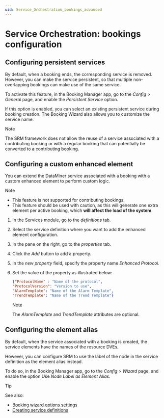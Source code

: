```yaml
---
uid: Service_Orchestration_bookings_advanced
---
```


# Service Orchestration: bookings configuration

## Configuring persistent services

By default, when a booking ends, the corresponding service is removed. However, you can make the service persistent, so that multiple non-overlapping bookings can make use of the same service.

To activate this feature, in the Booking Manager app, go to the *Config* > *General* page, and enable the *Persistent Service* option.

If this option is enabled, you can select an existing persistent service during booking creation. The Booking Wizard also allows you to customize the service name.

> [!NOTE]
> The SRM framework does not allow the reuse of a service associated with a contributing booking or with a regular booking that can potentially be converted to a contributing booking. <!-- RN 30005 -->

## Configuring a custom enhanced element

<!-- RN 21215, 29890 -->

You can extend the DataMiner service associated with a booking with a custom enhanced element to perform custom logic.

> [!NOTE]
>
> - This feature is not supported for contributing bookings.
> - This feature should be used with caution, as this will generate one extra element per active booking, which **will affect the load of the system**.

1. In the Services module, go to the *definitions* tab.

1. Select the service definition where you want to add the enhanced element configuration.

1. In the pane on the right, go to the *properties* tab.

1. Click the *Add* button to add a property.

1. In the *new property* field, specify the property name *Enhanced Protocol*.

1. Set the value of the property as illustrated below:

   ```json
   {"ProtocolName" : "Name of the protocol", 
   "ProtocolVersion": "Version to use",
   "AlarmTemplate": "Name of the Alarm Template",
   "TrendTemplate": "Name of the Trend Template"}
   ```

   > [!NOTE]
   > The *AlarmTemplate* and *TrendTemplate* attributes are optional.

## Configuring the element alias

<!-- RN 25236 -->

By default, when the service associated with a booking is created, the service elements have the names of the resource DVEs.

However, you can configure SRM to use the label of the node in the service definition as the element alias instead.

To do so, in the Booking Manager app, go to the *Config* > *Wizard* page, and enable the option Use *Node Label as Element Alias*.

> [!TIP]
> See also:
>
> - [Booking wizard options settings](xref:Booking_Manager_Config_tab#booking-wizard-options-settings)
> - [Creating service definitions](xref:Service_Orch_creating_service_definitions)
